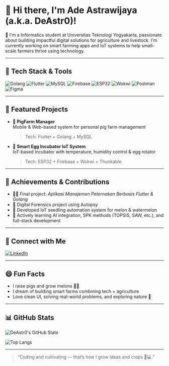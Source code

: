 # 👋 Hi there, I'm Ade Astrawijaya (a.k.a. DeAstr0)!

🌱 I'm a Informatics student at Universitas Teknologi Yogyakarta, passionate about building impactful digital solutions for agriculture and livestock. I'm currently working on smart farming apps and IoT systems to help small-scale farmers thrive using technology.

---

## 🔧 Tech Stack & Tools

![Golang](https://img.shields.io/badge/Go-00ADD8?style=flat&logo=go&logoColor=white)
![Flutter](https://img.shields.io/badge/Flutter-02569B?style=flat&logo=flutter&logoColor=white)
![MySQL](https://img.shields.io/badge/MySQL-4479A1?style=flat&logo=mysql&logoColor=white)
![Firebase](https://img.shields.io/badge/Firebase-FFCA28?style=flat&logo=firebase&logoColor=white)
![ESP32](https://img.shields.io/badge/ESP32-IoT-blue?style=flat&logo=esphome)
![Wokwi](https://img.shields.io/badge/Wokwi-Simulator-purple?style=flat)
![Postman](https://img.shields.io/badge/Postman-F76935?style=flat&logo=postman&logoColor=white)
![Figma](https://img.shields.io/badge/Figma-000000?style=flat&logo=figma&logoColor=white)

---

## 🚀 Featured Projects

- 🐖 **PigFarm Manager**  
  Mobile & Web-based system for personal pig farm management  
  > Tech: Flutter + Golang + MySQL

- 🥚 **Smart Egg Incubator IoT System**  
  IoT-based incubator with temperature, humidity control & egg rotator  
  > Tech: ESP32 + Firebase + Wokwi + Thunkable


---

## 🏅 Achievements & Contributions

- 👨‍💻 Final project: *Aplikasi Manajemen Peternakan Berbasis Flutter & Golang*  
- 🧪 Digital Forensics project using Autopsy  
- 🌾 Developed IoT seedling automation system for melon & watermelon  
- 🧠 Actively learning AI integration, SPK methods (TOPSIS, SAW, etc.), and full-stack development

---

## 🔗 Connect with Me

[![LinkedIn](https://img.shields.io/badge/LinkedIn-blue?style=flat&logo=linkedin&logoColor=white)](https://www.linkedin.com/)  

---

## 😄 Fun Facts

- I raise pigs and grow melons 🍉🐷
- I dream of building smart farms combining tech + agriculture
- Love clean UI, solving real-world problems, and exploring nature 🌿

---

## 📊 GitHub Stats

![DeAstr0's GitHub Stats](https://github-readme-stats.vercel.app/api?username=DeAstr0&show_icons=true&theme=radical)

![Top Langs](https://github-readme-stats.vercel.app/api/top-langs/?username=DeAstr0&layout=compact&theme=radical)

---

> “Coding and cultivating — that’s how I grow ideas and crops 🌱💻.”


